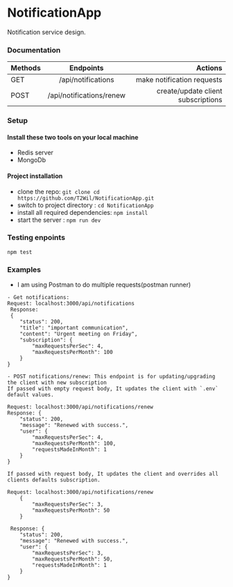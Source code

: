 # NotificationApp
Notification service design.

### Documentation

| Methods       | Endpoints                    | Actions                           |
| ------------- |:----------------------------:| ---------------------------------:|
| GET           | /api/notifications           | make notification requests        |
| POST          | /api/notifications/renew     | create/update client subscriptions|

### Setup

#### Install these two tools on your local machine
- Redis server
- MongoDb

#### Project installation
- clone the repo: `git clone cd https://github.com/T2Wil/NotificationApp.git`
- switch to project directory : `cd NotificationApp`
- install all required dependencies: `npm install`
- start the server : `npm run dev`

### Testing enpoints
`npm test`


### Examples
- I am using Postman to do multiple requests(postman runner)

```
- Get notifications: 
Request: localhost:3000/api/notifications
 Response: 
 {
    "status": 200,
    "title": "important communication",
    "content": "Urgent meeting on Friday",
    "subscription": {
        "maxRequestsPerSec": 4,
        "maxRequestsPerMonth": 100
    }
}

- POST notifications/renew: This endpoint is for updating/upgrading the client with new subscription
If passed with empty request body, It updates the client with `.env` default values.

Request: localhost:3000/api/notifications/renew
Response: {
    "status": 200,
    "message": "Renewed with success.",
    "user": {
        "maxRequestsPerSec": 4,
        "maxRequestsPerMonth": 100,
        "requestsMadeInMonth": 1
    }
}

If passed with request body, It updates the client and overrides all clients defaults subscription.

Request: localhost:3000/api/notifications/renew
    {
        "maxRequestsPerSec": 3,
        "maxRequestsPerMonth": 50
    }
    
 Response: {
    "status": 200,
    "message": "Renewed with success.",
    "user": {
        "maxRequestsPerSec": 3,
        "maxRequestsPerMonth": 50,
        "requestsMadeInMonth": 1
    }
}

```
